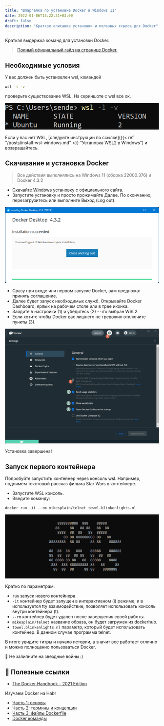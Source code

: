 ```yaml
---
title: "Шпаргалка по установке Docker в Windows 11"
date: 2022-01-06T15:22:31+03:00
draft: false
description: "Краткое описание установки и полезных ссылок для Docker"
---
```


Краткая выдержка команд для установки Docker.

> <i class="fas fa-info-circle"></i> <a href="https://docs.docker.com/desktop/windows/wsl" target="_blank">Полный официальный гайд на странице Docker.</a>

## Необходимые условия

У вас должен быть установлен wsl, командой

```bash
wsl -l -v
```

проверьте существование WSL. На скриншоте с wsl все ок.

![wsl is ok!](wsl.png)

Если у вас нет WSL, 
[следуйте инструкции по ссылке]({{< ref "/posts/install-wsl-windows.md" >}} "Установка WSL2 в Windows")
и возвращайтесь.

## Скачивание и установка Docker

> Все действия выполнялись на Windows 11 (сборка 22000.376) и Docker 4.3.2

- <a href="https://docs.docker.com/get-docker/">Скачайте Windows</a> установку с официального сайта.
- Запустите установку и просто прожимайте Далее. По окончанию, перезагрузитесь или выполните  Выход (Log out).

![time to logout or restart!](docker_installer.png)

- Сразу при входе или первом запуске Docker, вам предложат принять соглашение.
- Далее будет запуск необходимых служб. Открывайте Docker Dashboard, ярлык на рабочем столе или в трее иконка.
- Зайдите в настройки (1) и убедитесь (2) - что выбран WSL2.
- Если хотите чтобы Docker вас лишнего не тревожил отключите пункты (3).  

![docker settings](settings_docker.png)

Установка завершена!

## Запуск первого контейнера

Попробуйте запустить контейнер через консоль wsl.
Например, поднимем текстовый рассказ фильма Star Wars в контейнере.

- Запустите WSL консоль.
- Введите команду:

```docker
docker run -it --rm mikesplain/telnet towel.blinkenlights.nl
```

![starwars](starwars.png)

Кратко по параметрам:

- `run` запуск нового контейнера.
- `-it` контейнер будет запущен в интерактивном (i) режиме, и в используется tty взаимодействие, позволяет использовать консоль внутри контейнера (t).
- `--rm` контейнер будет удален после завершения своей работы.
- `mikesplain/telnet` название образа, он будет загружен из dockerhub.
- `towel.blinkenlights.nl` параметр, который будет использовать контейнер. В данном случае программа telnet.

В итоге увидите титры и начало истории, а значит все работает отлично
и можно полноценно пользоваться Docker.

🚀 Не залипните на звездные войны :)

## 🎁 Полезные ссылки

- <a href="https://www.freecodecamp.org/news/the-docker-handbook/" target="_blank">The Docker Handbook – 2021 Edition</a>

Изучаем Docker на Habr

- <a href="https://habr.com/ru/company/ruvds/blog/438796/" target="_blank">Часть 1: основы</a>
- <a href="https://habr.com/ru/company/ruvds/blog/439978/" target="_blank">Часть 2: термины и концепции</a>
- <a href="https://habr.com/ru/company/ruvds/blog/439980/" target="_blank">Часть 3: файлы Dockerfile</a>
- <a href="https://habr.com/ru/company/ruvds/blog/440660/" target="_blank">Docker команды</a>
